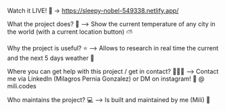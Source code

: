 Watch it LIVE! 🎉 -> https://sleepy-nobel-549338.netlify.app/

What the project does? 🤔 --> Show the current temperature of any city in the world (with a current location button) ⛅

Why the project is useful? ⭐ --> Allows to research in real time the current and the next 5 days weather 🎉

Where you can get help with this project / get in contact? 🙋‍♀️💌 --> Contact me via LinkedIn (Milagros Pernia Gonzalez) or DM on instagram! 📩 @ mili.codes

Who maintains the project? 💻 --> Is built and maintained by me (Mili) 👋
 
